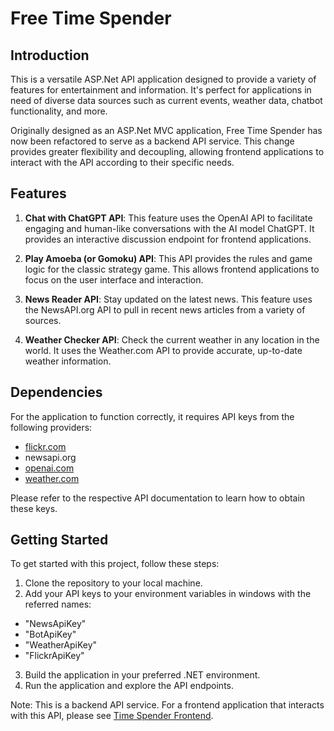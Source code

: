 # Free Time Spender

## Introduction

This is a versatile ASP.Net API application designed to provide a variety of features for entertainment and information. It's perfect for applications in need of diverse data sources such as current events, weather data, chatbot functionality, and more.

Originally designed as an ASP.Net MVC application, Free Time Spender has now been refactored to serve as a backend API service. This change provides greater flexibility and decoupling, allowing frontend applications to interact with the API according to their specific needs.

## Features

1. **Chat with ChatGPT API**: This feature uses the OpenAI API to facilitate engaging and human-like conversations with the AI model ChatGPT. It provides an interactive discussion endpoint for frontend applications.

2. **Play Amoeba (or Gomoku) API**: This API provides the rules and game logic for the classic strategy game. This allows frontend applications to focus on the user interface and interaction.

3. **News Reader API**: Stay updated on the latest news. This feature uses the NewsAPI.org API to pull in recent news articles from a variety of sources.

4. **Weather Checker API**: Check the current weather in any location in the world. It uses the Weather.com API to provide accurate, up-to-date weather information.

## Dependencies

For the application to function correctly, it requires API keys from the following providers:

- [flickr.com](https://www.flickr.com/)
- newsapi.org
- [openai.com](https://www.openai.com/)
- [weather.com](https://www.weatherapi.com/)

Please refer to the respective API documentation to learn how to obtain these keys. 

## Getting Started

To get started with this project, follow these steps:

1. Clone the repository to your local machine.
2. Add your API keys to your environment variables in windows with the referred names:
  - "NewsApiKey"
  - "BotApiKey"
  - "WeatherApiKey"
  - "FlickrApiKey"
3. Build the application in your preferred .NET environment.
4. Run the application and explore the API endpoints.


Note: This is a backend API service. For a frontend application that interacts with this API, please see [Time Spender Frontend](https://github.com/szilgyigbor/time-spender-frontend).
